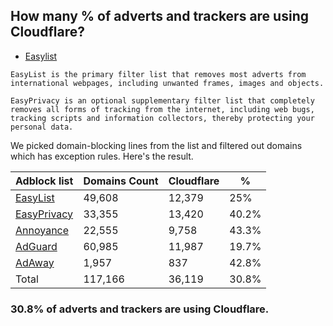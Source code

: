 ## How many % of adverts and trackers are using Cloudflare?


- [Easylist](https://web.archive.org/web/20210516110248/https://easylist.to/)
```
EasyList is the primary filter list that removes most adverts from international webpages, including unwanted frames, images and objects.

EasyPrivacy is an optional supplementary filter list that completely removes all forms of tracking from the internet, including web bugs, tracking scripts and information collectors, thereby protecting your personal data.
```


We picked domain-blocking lines from the list and filtered out domains which has exception rules.
Here's the result.


| Adblock list | Domains Count | Cloudflare | % |
| --- | --- | --- | --- |
| [EasyList](https://easylist.to/easylist/easylist.txt) | 49,608 | 12,379 | 25% |
| [EasyPrivacy](https://easylist.to/easylist/easyprivacy.txt) | 33,355 | 13,420 | 40.2% |
| [Annoyance](https://secure.fanboy.co.nz/fanboy-annoyance.txt) | 22,555 | 9,758 | 43.3% |
| [AdGuard](https://adguardteam.github.io/AdGuardSDNSFilter/Filters/filter.txt) | 60,985 | 11,987 | 19.7% |
| [AdAway](https://raw.githubusercontent.com/AdAway/adaway.github.io/master/hosts.txt) | 1,957 | 837 | 42.8% |
| Total | 117,166 | 36,119 | 30.8% |


### 30.8% of adverts and trackers are using Cloudflare.